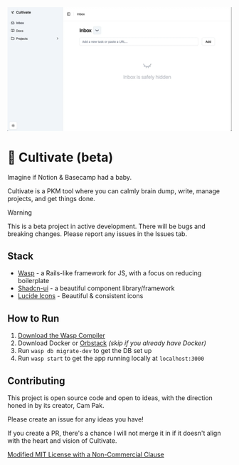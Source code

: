 ![cultivate](/public/og-image.webp)

# 🌱 Cultivate (beta)

Imagine if Notion & Basecamp had a baby. 

Cultivate is a PKM tool where you can calmly brain dump, write, manage projects, and get things done.

> [!WARNING]
> This is a beta project in active development. There will be bugs and breaking changes. Please report any issues in the Issues tab.

## Stack

- [Wasp](https://wasp.sh) - a Rails-like framework for JS, with a focus on reducing boilerplate
- [Shadcn-ui](https://ui.shadcn.com/) - a beautiful component library/framework
- [Lucide Icons](https://lucide.dev/) - Beautiful & consistent icons

## How to Run

1. [Download the Wasp Compiler](https://wasp.sh/docs/quick-start)
2. Download Docker or [Orbstack](https://orbstack.dev/) _(skip if you already have Docker)_
3. Run `wasp db migrate-dev` to get the DB set up
4. Run `wasp start` to get the app running locally at `localhost:3000`

## Contributing

This project is open source code and open to ideas, with the direction honed in by its creator, Cam Pak.

Please create an issue for any ideas you have! 

If you create a PR, there's a chance I will not merge it in if it doesn't align with the heart and vision of Cultivate.

[Modified MIT License with a Non-Commercial Clause](./LICENSE.md)
